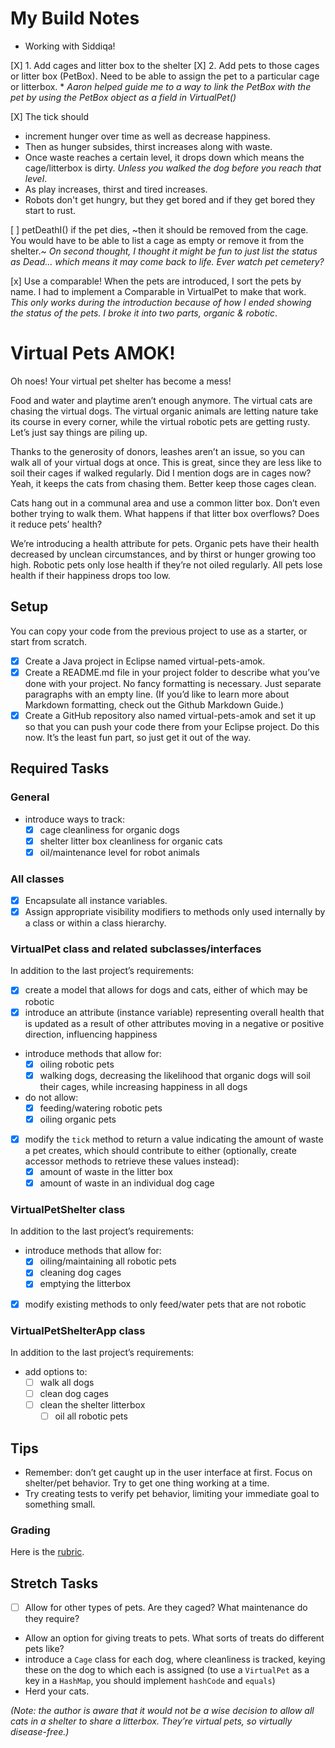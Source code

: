 # My Build Notes
  * Working with Siddiqa!

[X] 1. Add cages and litter box to the shelter
[X] 2. Add pets to those cages or litter box (PetBox). Need to be able to assign the pet to a particular cage or litterbox.
      * _Aaron helped guide me to a way to link the PetBox with the pet by using the PetBox object as a field in VirtualPet()_

[X] The tick should 
  * increment hunger over time as well as decrease happiness. 
  * Then as hunger subsides, thirst increases along with waste.
  * Once waste reaches a certain level, it drops down which means the cage/litterbox is dirty. _Unless you walked the dog before you reach that level_.
  * As play increases, thirst and tired increases.
  * Robots don't get hungry, but they get bored and if they get bored they start to rust.

[ ] petDeathI() if the pet dies, ~then it should be removed from the cage. You would have to be able to list a cage as empty or remove it from the shelter.~
_On second thought, I thought it might be fun to just list the status as Dead... which means it may come back to life. Ever watch pet cemetery?_

[x] Use a comparable! When the pets are introduced, I sort the pets by name. I had to implement a Comparable in VirtualPet to make that work. _This only works during the introduction because of how I ended showing the status of the pets. I broke it into two parts, organic & robotic_.

# Virtual Pets AMOK!
Oh noes! Your virtual pet shelter has become a mess!

Food and water and playtime aren’t enough anymore. The virtual cats are chasing the virtual dogs. The virtual organic animals are letting nature take its course in every corner, while the virtual robotic pets are getting rusty. Let’s just say things are piling up.

Thanks to the generosity of donors, leashes aren’t an issue, so you can walk all of your virtual dogs at once. This is great, since they are less like to soil their cages if walked regularly. Did I mention dogs are in cages now? Yeah, it keeps the cats from chasing them. Better keep those cages clean.

Cats hang out in a communal area and use a common litter box. Don’t even bother trying to walk them. What happens if that litter box overflows? Does it reduce pets’ health?

We’re introducing a health attribute for pets. Organic pets have their health decreased by unclean circumstances, and by thirst or hunger growing too high. Robotic pets only lose health if they’re not oiled regularly. All pets lose health if their happiness drops too low.

## Setup
You can copy your code from the previous project to use as a starter, or start from scratch.

  * [x] Create a Java project in Eclipse named virtual-pets-amok.
  * [x] Create a README.md file in your project folder to describe what you’ve done with your project. No fancy formatting is necessary. Just separate paragraphs with an empty line. (If you’d like to learn more about Markdown formatting, check out the Github Markdown Guide.)
  * [x] Create a GitHub repository also named virtual-pets-amok and set it up so that you can push your code there from your Eclipse project. Do this now. It’s the least fun part, so just get it out of the way.

## Required Tasks
### General
  * introduce ways to track:
	* [x] cage cleanliness for organic dogs
	* [x] shelter litter box cleanliness for organic cats
	* [x] oil/maintenance level for robot animals

### All classes
  * [x] Encapsulate all instance variables.
  * [x] Assign appropriate visibility modifiers to methods only used internally by a class or within a class hierarchy.

### VirtualPet class and related subclasses/interfaces
In addition to the last project’s requirements:

  * [x] create a model that allows for dogs and cats, either of which may be robotic
  * [x] introduce an attribute (instance variable) representing overall health that is updated as a result of other attributes moving in a negative or positive direction, influencing happiness
  * introduce methods that allow for:
	* [x] oiling robotic pets
	* [x] walking dogs, decreasing the likelihood that organic dogs will soil their cages, while increasing happiness in all dogs
  * do not allow:
	* [x] feeding/watering robotic pets
	* [x] oiling organic pets
  * [x] modify the `tick` method to return a value indicating the amount of waste a pet creates, which should contribute to either (optionally, create accessor methods to retrieve these values instead):
	  * [x] amount of waste in the litter box
	  * [x] amount of waste in an individual dog cage

### VirtualPetShelter class

In addition to the last project’s requirements:

  * introduce methods that allow for:
	* [x] oiling/maintaining all robotic pets
	* [x] cleaning dog cages
	* [x] emptying the litterbox
  * [x] modify existing methods to only feed/water pets that are not robotic

### VirtualPetShelterApp class
In addition to the last project’s requirements:

* add options to:
	* [ ] walk all dogs
  * [ ] clean dog cages
  * [ ] clean the shelter litterbox
	* [ ] oil all robotic pets

## Tips
  * Remember: don’t get caught up in the user interface at first. Focus on shelter/pet behavior. Try to get one thing working at a time.
  * Try creating tests to verify pet behavior, limiting your immediate goal to something small.

### Grading
Here is the [rubric](https://wecancodeit.github.io/java-exercises/virtual-pets-amok/rubric.html).

## Stretch Tasks
  * [ ] Allow for other types of pets. Are they caged? What maintenance do they require?
  * Allow an option for giving treats to pets. What sorts of treats do different pets like?
  * introduce a `Cage` class for each dog, where cleanliness is tracked, keying these on the dog to which each is assigned (to use a `VirtualPet` as a key in a `HashMap`, you should implement `hashCode` and `equals`)
  * Herd your cats.

_(Note: the author is aware that it would not be a wise decision to allow all cats in a shelter to share a litterbox. They’re virtual pets, so virtually disease-free.)_